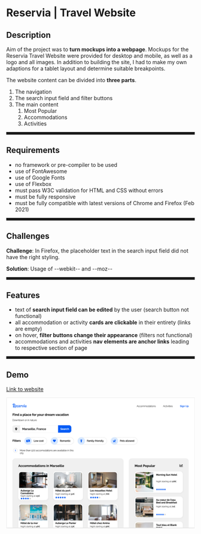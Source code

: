 # Reservia | Travel Website

## Description

Aim of the project was to **turn mockups into a webpage**. Mockups for the Reservia Travel Website were provided for desktop and mobile, as well as a logo and all images. In addition to building the site, I had to make my own adaptions for a tablet layout and determine suitable breakpoints.

The website content can be divided into **three parts**.

1. The navigation
1. The search input field and filter buttons
1. The main content
   1. Most Popular
   1. Accommodations
   1. Activities

<hr style="border-style: dotted">

## Requirements

- no framework or pre-compiler to be used
- use of FontAwesome
- use of Google Fonts
- use of Flexbox
- must pass W3C validation for HTML and CSS without errors
- must be fully responsive
- must be fully compatible with latest versions of Chrome and Firefox (Feb 2021)

<hr style="border-style: dotted">

## Challenges

**Challenge**: In Firefox, the placeholder text in the search input field did not have the right styling.

**Solution**: Usage of --webkit-- and --moz--

<hr style="border-style: dotted">

## Features

- text of **search input field can be edited** by the user (search button not functional)
- all accommodation or activity **cards are clickable** in their entirety (links are empty)
- on hover, **filter buttons change their appearance** (filters not functional)
- accommodations and activities **nav elements are anchor links** leading to respective section of page

<hr style="border-style: dotted">

## Demo

[Link to website](https://christinebogdan.github.io/p1_TravelWebsite/)

<img src="./Screenshots/desktop_1.png">
